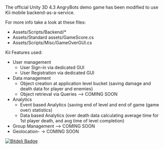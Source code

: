 The official Unity 3D 4.3 AngryBots demo game has been modified 
to use Kii mobile backend-as-a-service.

For more info take a look at these files:

- Assets/Scripts/Backend/*
- Assets/Standard assets/GameScore.cs
- Assets/Scripts/Misc/GameOverGUI.cs

Kii Features used:

- User management
    - User Sign-in via dedicated GUI
    - User Registration via dedicated GUI
- Data management
    - Object creation at application level bucket
    (saving damage and death data for player and enemies)
    - Object retrieval via Queries --> COMING SOON
- Analytics
    - Event based Analytics
    (saving end of level and end of game (game over) statistics)
    - Data based Analytics
    (over death data calculating average time for 1st player death, and avg time of level completion)
- Group Management --> COMING SOON
- Geolocation- -> COMING SOON

[![Bitdeli Badge](https://d2weczhvl823v0.cloudfront.net/KiiPlatform/unityangrybotskii/trend.png)](https://bitdeli.com/free "Bitdeli Badge")